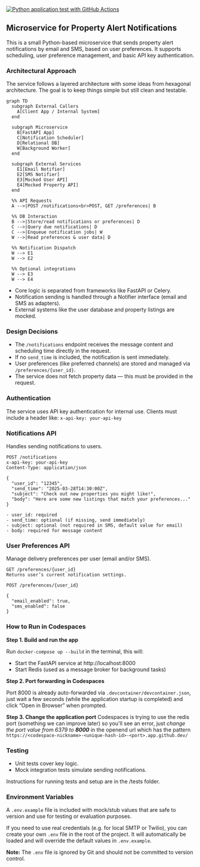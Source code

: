 [![Python application test with GitHub Actions](https://github.com/FrenyCS/wd-challenge/actions/workflows/devops.yml/badge.svg)](https://github.com/FrenyCS/wd-challenge/actions/workflows/devops.yml)

## Microservice for Property Alert Notifications

This is a small Python-based microservice that sends property alert notifications by email and SMS, based on user preferences. It supports scheduling, user preference management, and basic API key authentication.

### Architectural Approach

The service follows a layered architecture with some ideas from hexagonal architecture. The goal is to keep things simple but still clean and testable.

```mermaid
graph TD
  subgraph External Callers
    A[Client App / Internal System]
  end

  subgraph Microservice
    B[FastAPI App]
    C[Notification Scheduler]
    D[Relational DB]
    W[Background Worker]
  end

  subgraph External Services
    E1[Email Notifier]
    E2[SMS Notifier]
    E3[Mocked User API]
    E4[Mocked Property API]
  end

  %% API Requests
  A -->|POST /notifications<br>POST, GET /preferences| B

  %% DB Interaction
  B -->|Store/read notifications or preferences| D
  C -->|Query due notifications| D
  C -->|Enqueue notification jobs| W
  W -->|Read preferences & user data| D

  %% Notification Dispatch
  W --> E1
  W --> E2

  %% Optional integrations
  W --> E3
  W --> E4
```

- Core logic is separated from frameworks like FastAPI or Celery.
- Notification sending is handled through a Notifier interface (email and SMS as adapters).
- External systems like the user database and property listings are mocked.

### Design Decisions
- The `/notifications` endpoint receives the message content and scheduling time directly in the request.
- If no `send_time` is included, the notification is sent immediately.
- User preferences (like preferred channels) are stored and managed via `/preferences/{user_id}`.
- The service does not fetch property data — this must be provided in the request.

### Authentication

The service uses API key authentication for internal use. Clients must include a header like: `x-api-key: your-api-key`


### Notifications API

Handles sending notifications to users.

	POST /notifications
	x-api-key: your-api-key
	Content-Type: application/json
	
	{
	  "user_id": "12345",
	  "send_time": "2025-03-28T14:30:00Z",
	  "subject": "Check out new properties you might like!",
	  "body": "Here are some new listings that match your preferences..."
	}

	- user_id: required
	- send_time: optional (if missing, send immediately)
	- subject: optional (not required in SMS, default value for email)
	- body: required for message content

### User Preferences API

Manage delivery preferences per user (email and/or SMS).

	GET /preferences/{user_id}
	Returns user’s current notification settings.
	
	POST /preferences/{user_id}
	
	{
	  "email_enabled": true,
	  "sms_enabled": false
	}

### How to Run in Codespaces

**Step 1. Build and run the app**  

Run ```docker-compose up --build``` in the terminal, this will:
- Start the FastAPI service at http://localhost:8000
- Start Redis (used as a message broker for background tasks)

**Step 2. Port forwarding in Codespaces**  

Port 8000 is already auto-forwarded via `.devcontainer/devcontainer.json`, just wait a few seconds (while the application startup is completed) and click “Open in Browser” when prompted.

**Step 3. Change the application port**
Codespaces is trying to use the redis port (something we can improve later) so you'll see an error, just *change the port value from 6379 to **8000*** in the openend url which has the pattern 
`https://<codespace-nickname>-<unique-hash-id>-<port>.app.github.dev/`

### Testing
- Unit tests cover key logic.
- Mock integration tests simulate sending notifications.

Instructions for running tests and setup are in the /tests folder.


### Environment Variables

A `.env.example` file is included with mock/stub values that are safe to version and use for testing or evaluation purposes.

If you need to use real credentials (e.g. for local SMTP or Twilio), you can create your own `.env` file in the root of the project. It will automatically be loaded and will override the default values in `.env.example`.

**Note:** The `.env` file is ignored by Git and should not be committed to version control.